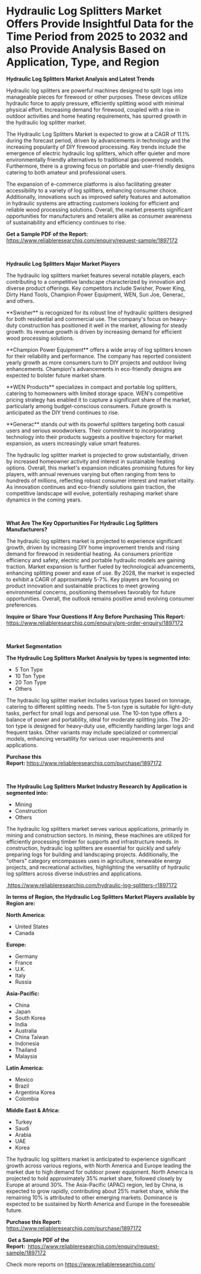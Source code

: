 <p><h1>Hydraulic Log Splitters Market Offers Provide Insightful Data for the Time Period from 2025 to 2032 and also Provide Analysis Based on Application, Type, and Region</h1></p><p><strong>Hydraulic Log Splitters Market Analysis and Latest Trends</strong></p>
<p><p>Hydraulic log splitters are powerful machines designed to split logs into manageable pieces for firewood or other purposes. These devices utilize hydraulic force to apply pressure, efficiently splitting wood with minimal physical effort. Increasing demand for firewood, coupled with a rise in outdoor activities and home heating requirements, has spurred growth in the hydraulic log splitter market.</p><p>The Hydraulic Log Splitters Market is expected to grow at a CAGR of 11.1% during the forecast period, driven by advancements in technology and the increasing popularity of DIY firewood processing. Key trends include the emergence of electric hydraulic log splitters, which offer quieter and more environmentally friendly alternatives to traditional gas-powered models. Furthermore, there is a growing focus on portable and user-friendly designs catering to both amateur and professional users.</p><p>The expansion of e-commerce platforms is also facilitating greater accessibility to a variety of log splitters, enhancing consumer choice. Additionally, innovations such as improved safety features and automation in hydraulic systems are attracting customers looking for efficient and reliable wood processing solutions. Overall, the market presents significant opportunities for manufacturers and retailers alike as consumer awareness of sustainability and efficiency continues to rise.</p></p>
<p><strong>Get a Sample PDF of the Report:&nbsp;</strong> <a href="https://www.reliableresearchiq.com/enquiry/request-sample/1897172?utm_campaign=2482&utm_medium=2&utm_source=Github&utm_content=ia&utm_term=22022025&utm_id=hydraulic-log-splitters">https://www.reliableresearchiq.com/enquiry/request-sample/1897172</a></p>
<p>&nbsp;</p>
<p><strong>Hydraulic Log Splitters Major Market Players</strong></p>
<p><p>The hydraulic log splitters market features several notable players, each contributing to a competitive landscape characterized by innovation and diverse product offerings. Key competitors include Swisher, Power King, Dirty Hand Tools, Champion Power Equipment, WEN, Sun Joe, Generac, and others.</p><p>**Swisher** is recognized for its robust line of hydraulic splitters designed for both residential and commercial use. The company's focus on heavy-duty construction has positioned it well in the market, allowing for steady growth. Its revenue growth is driven by increasing demand for efficient wood processing solutions.</p><p>**Champion Power Equipment** offers a wide array of log splitters known for their reliability and performance. The company has reported consistent yearly growth as more consumers turn to DIY projects and outdoor living enhancements. Champion's advancements in eco-friendly designs are expected to bolster future market share.</p><p>**WEN Products** specializes in compact and portable log splitters, catering to homeowners with limited storage space. WEN's competitive pricing strategy has enabled it to capture a significant share of the market, particularly among budget-conscious consumers. Future growth is anticipated as the DIY trend continues to rise.</p><p>**Generac** stands out with its powerful splitters targeting both casual users and serious woodworkers. Their commitment to incorporating technology into their products suggests a positive trajectory for market expansion, as users increasingly value smart features.</p><p>The hydraulic log splitter market is projected to grow substantially, driven by increased homeowner activity and interest in sustainable heating options. Overall, this market's expansion indicates promising futures for key players, with annual revenues varying but often ranging from tens to hundreds of millions, reflecting robust consumer interest and market vitality. As innovation continues and eco-friendly solutions gain traction, the competitive landscape will evolve, potentially reshaping market share dynamics in the coming years.</p></p>
<p>&nbsp;</p>
<p><strong>What Are The Key Opportunities For Hydraulic Log Splitters Manufacturers?</strong></p>
<p><p>The hydraulic log splitters market is projected to experience significant growth, driven by increasing DIY home improvement trends and rising demand for firewood in residential heating. As consumers prioritize efficiency and safety, electric and portable hydraulic models are gaining traction. Market expansion is further fueled by technological advancements, enhancing splitting power and ease of use. By 2028, the market is expected to exhibit a CAGR of approximately 5-7%. Key players are focusing on product innovation and sustainable practices to meet growing environmental concerns, positioning themselves favorably for future opportunities. Overall, the outlook remains positive amid evolving consumer preferences.</p></p>
<p><strong>Inquire or Share Your Questions If Any Before Purchasing This Report:</strong> <a href="https://www.reliableresearchiq.com/enquiry/pre-order-enquiry/1897172?utm_campaign=2482&utm_medium=2&utm_source=Github&utm_content=ia&utm_term=22022025&utm_id=hydraulic-log-splitters">https://www.reliableresearchiq.com/enquiry/pre-order-enquiry/1897172</a></p>
<p>&nbsp;</p>
<p><strong>Market Segmentation</strong></p>
<p><strong>The Hydraulic Log Splitters Market Analysis by types is segmented into:</strong></p>
<p><ul><li>5 Ton Type</li><li>10 Ton Type</li><li>20 Ton Type</li><li>Others</li></ul></p>
<p><p>The hydraulic log splitter market includes various types based on tonnage, catering to different splitting needs. The 5-ton type is suitable for light-duty tasks, perfect for small logs and personal use. The 10-ton type offers a balance of power and portability, ideal for moderate splitting jobs. The 20-ton type is designed for heavy-duty use, efficiently handling larger logs and frequent tasks. Other variants may include specialized or commercial models, enhancing versatility for various user requirements and applications.</p></p>
<p><strong>Purchase this Report:&nbsp;</strong><a href="https://www.reliableresearchiq.com/purchase/1897172?utm_campaign=2482&utm_medium=2&utm_source=Github&utm_content=ia&utm_term=22022025&utm_id=hydraulic-log-splitters">https://www.reliableresearchiq.com/purchase/1897172</a></p>
<p>&nbsp;</p>
<p><strong>The Hydraulic Log Splitters Market Industry Research by Application is segmented into:</strong></p>
<p><ul><li>Mining</li><li>Construction</li><li>Others</li></ul></p>
<p><p>The hydraulic log splitters market serves various applications, primarily in mining and construction sectors. In mining, these machines are utilized for efficiently processing timber for supports and infrastructure needs. In construction, hydraulic log splitters are essential for quickly and safely preparing logs for building and landscaping projects. Additionally, the "others" category encompasses uses in agriculture, renewable energy projects, and recreational activities, highlighting the versatility of hydraulic log splitters across diverse industries and applications.</p></p>
<p><a href="https://www.reliableresearchiq.com/hydraulic-log-splitters-r1897172?utm_campaign=2482&utm_medium=2&utm_source=Github&utm_content=ia&utm_term=22022025&utm_id=hydraulic-log-splitters">&nbsp;https://www.reliableresearchiq.com/hydraulic-log-splitters-r1897172</a></p>
<p><strong>In terms of Region, the Hydraulic Log Splitters Market Players available by Region are:</strong></p>
<p>
    <p> <strong> North America: </strong>
        <ul>
            <li>United States</li>
            <li>Canada</li>
        </ul>
        </p> 
    <p> <strong> Europe: </strong>
        <ul>
            <li>Germany</li>
            <li>France</li>
            <li>U.K.</li>
            <li>Italy</li>
            <li>Russia</li>
        </ul>
        </p> 
    <p> <strong> Asia-Pacific: </strong>
        <ul>
            <li>China</li>
            <li>Japan</li>
            <li>South Korea</li>
            <li>India</li>
            <li>Australia</li>
            <li>China Taiwan</li>
            <li>Indonesia</li>
            <li>Thailand</li>
            <li>Malaysia</li>
        </ul>
        </p> 
    <p> <strong> Latin America: </strong>
        <ul>
            <li>Mexico</li>
            <li>Brazil</li>
            <li>Argentina Korea</li>
            <li>Colombia</li>
        </ul>
        </p> 
    <p> <strong> Middle East & Africa: </strong>
        <ul>
            <li>Turkey</li>
            <li>Saudi</li>
            <li>Arabia</li>
            <li>UAE</li>
            <li>Korea</li>
        </ul>
    </p>
    </p>
<p><p>The hydraulic log splitters market is anticipated to experience significant growth across various regions, with North America and Europe leading the market due to high demand for outdoor power equipment. North America is projected to hold approximately 35% market share, followed closely by Europe at around 30%. The Asia-Pacific (APAC) region, led by China, is expected to grow rapidly, contributing about 25% market share, while the remaining 10% is attributed to other emerging markets. Dominance is expected to be sustained by North America and Europe in the foreseeable future.</p></p>
<p><strong>Purchase this Report: </strong><a href="https://www.reliableresearchiq.com/purchase/1897172?utm_campaign=2482&utm_medium=2&utm_source=Github&utm_content=ia&utm_term=22022025&utm_id=hydraulic-log-splitters">https://www.reliableresearchiq.com/purchase/1897172</a></p>
<p>&nbsp;<strong>Get a Sample PDF of the Report:&nbsp;&nbsp;</strong><a href="https://www.reliableresearchiq.com/enquiry/request-sample/1897172?utm_campaign=2482&utm_medium=2&utm_source=Github&utm_content=ia&utm_term=22022025&utm_id=hydraulic-log-splitters">https://www.reliableresearchiq.com/enquiry/request-sample/1897172</a></p>
<p><strong></strong></p>
<p>Check more reports on <a href="https://www.reliableresearchiq.com/?utm_campaign=2482&utm_medium=2&utm_source=Github&utm_content=ia&utm_term=22022025&utm_id=hydraulic-log-splitters">https://www.reliableresearchiq.com/</a></p>